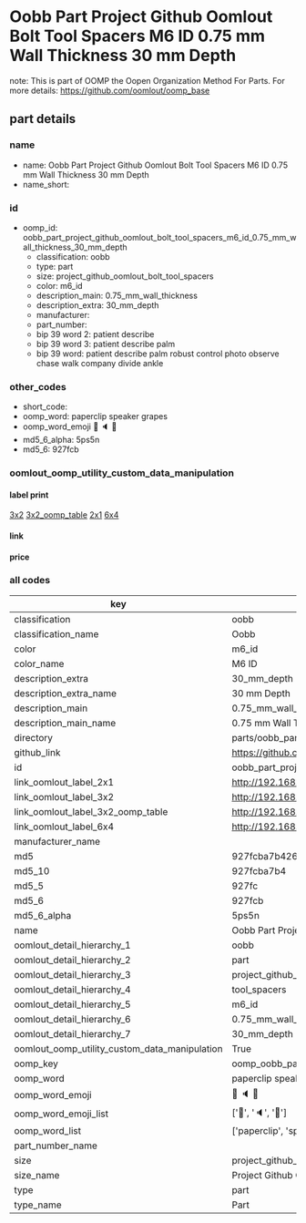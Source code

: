 # Oobb Part Project Github Oomlout Bolt Tool Spacers M6 ID 0.75 mm Wall Thickness 30 mm Depth  

note: This is part of OOMP the Oopen Organization Method For Parts. For more details: https://github.com/oomlout/oomp_base

##  part details
  







### name
* name: Oobb Part Project Github Oomlout Bolt Tool Spacers M6 ID 0.75 mm Wall Thickness 30 mm Depth
* name_short: 
### id
* oomp_id: oobb_part_project_github_oomlout_bolt_tool_spacers_m6_id_0.75_mm_wall_thickness_30_mm_depth
  * classification: oobb
  * type: part
  * size: project_github_oomlout_bolt_tool_spacers
  * color: m6_id
  * description_main: 0.75_mm_wall_thickness
  * description_extra: 30_mm_depth
  * manufacturer: 
  * part_number: 
  * bip 39 word 2: patient describe
  * bip 39 word 3: patient describe palm
  * bip 39 word: patient describe palm robust control photo observe chase walk company divide ankle

### other_codes
* short_code: 
* oomp_word: paperclip speaker grapes
* oomp_word_emoji :paperclip: :speaker: :grapes:
* md5_6_alpha: 5ps5n
* md5_6: 927fcb






### oomlout_oomp_utility_custom_data_manipulation
#### label print
[3x2](http://192.168.1.245:1112/?label=oomp%205ps5n)
[3x2_oomp_table](http://192.168.1.108:1112/?label=oomp%205ps5n)
[2x1](http://192.168.1.242:1112/?label=oomp%205ps5n)
[6x4](http://192.168.1.55:1112/?label=oomp%205ps5n)    

#### link

                              

#### price







### all codes 
| key | value |  
| --- | --- |  
| classification | oobb |  
| classification_name | Oobb |  
| color | m6_id |  
| color_name | M6 ID |  
| description_extra | 30_mm_depth |  
| description_extra_name | 30 mm Depth |  
| description_main | 0.75_mm_wall_thickness |  
| description_main_name | 0.75 mm Wall Thickness |  
| directory | parts/oobb_part_project_github_oomlout_bolt_tool_spacers_m6_id_0.75_mm_wall_thickness_30_mm_depth |  
| github_link | https://github.com/oomlout/oomlout_oomp_part_src/tree/main/parts/oobb_part_project_github_oomlout_bolt_tool_spacers_m6_id_0.75_mm_wall_thickness_30_mm_depth |  
| id | oobb_part_project_github_oomlout_bolt_tool_spacers_m6_id_0.75_mm_wall_thickness_30_mm_depth |  
| link_oomlout_label_2x1 | http://192.168.1.242:1112/?label=oomp%205ps5n |  
| link_oomlout_label_3x2 | http://192.168.1.245:1112/?label=oomp%205ps5n |  
| link_oomlout_label_3x2_oomp_table | http://192.168.1.108:1112/?label=oomp%205ps5n |  
| link_oomlout_label_6x4 | http://192.168.1.55:1112/?label=oomp%205ps5n |  
| manufacturer_name |  |  
| md5 | 927fcba7b426b30e8e97bbb53e8ee508 |  
| md5_10 | 927fcba7b4 |  
| md5_5 | 927fc |  
| md5_6 | 927fcb |  
| md5_6_alpha | 5ps5n |  
| name | Oobb Part Project Github Oomlout Bolt Tool Spacers M6 ID 0.75 mm Wall Thickness 30 mm Depth |  
| oomlout_detail_hierarchy_1 | oobb |  
| oomlout_detail_hierarchy_2 | part |  
| oomlout_detail_hierarchy_3 | project_github_bolt |  
| oomlout_detail_hierarchy_4 | tool_spacers |  
| oomlout_detail_hierarchy_5 | m6_id |  
| oomlout_detail_hierarchy_6 | 0.75_mm_wall_thickness |  
| oomlout_detail_hierarchy_7 | 30_mm_depth |  
| oomlout_oomp_utility_custom_data_manipulation | True |  
| oomp_key | oomp_oobb_part_project_github_oomlout_bolt_tool_spacers_m6_id_0.75_mm_wall_thickness_30_mm_depth |  
| oomp_word | paperclip speaker grapes |  
| oomp_word_emoji | :paperclip: :speaker: :grapes: |  
| oomp_word_emoji_list | [':paperclip:', ':speaker:', ':grapes:'] |  
| oomp_word_list | ['paperclip', 'speaker', 'grapes'] |  
| part_number_name |  |  
| size | project_github_oomlout_bolt_tool_spacers |  
| size_name | Project Github Oomlout Bolt Tool Spacers |  
| type | part |  
| type_name | Part |  
